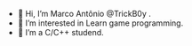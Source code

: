- 👋 Hi, I’m Marco Antônio @TrickB0y .
- 👀 I’m interested in Learn game programming.
- 🌱 I’m a C/C++ studend.
